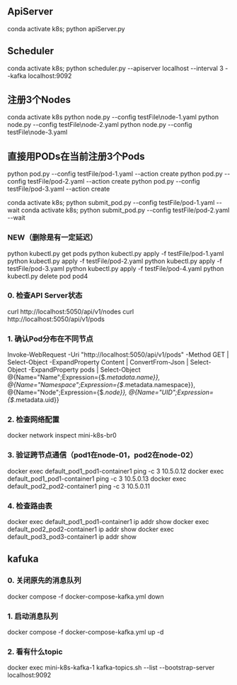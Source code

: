 ## ApiServer
conda activate k8s; python apiServer.py

## Scheduler
<!-- conda activate k8s; python scheduler.py --apiserver localhost --interval 3 -->
conda activate k8s; python scheduler.py --apiserver localhost --interval 3 --kafka localhost:9092

## 注册3个Nodes
conda activate k8s
python node.py --config testFile\node-1.yaml
python node.py --config testFile\node-2.yaml
python node.py --config testFile\node-3.yaml

## 直接用PODs在当前注册3个Pods
python pod.py --config testFile/pod-1.yaml --action create
python pod.py --config testFile/pod-2.yaml --action create
python pod.py --config testFile/pod-3.yaml --action create

conda activate k8s; python submit_pod.py --config testFile/pod-1.yaml --wait
conda activate k8s; python submit_pod.py --config testFile/pod-2.yaml --wait

### NEW（删除是有一定延迟）
python kubectl.py get pods
python kubectl.py apply -f testFile/pod-1.yaml
python kubectl.py apply -f testFile/pod-2.yaml
python kubectl.py apply -f testFile/pod-3.yaml
python kubectl.py apply -f testFile/pod-4.yaml
python kubectl.py delete pod pod4 

### 0. 检查API Server状态
curl http://localhost:5050/api/v1/nodes
curl http://localhost:5050/api/v1/pods

### 1. 确认Pod分布在不同节点
Invoke-WebRequest -Uri "http://localhost:5050/api/v1/pods" -Method GET | Select-Object -ExpandProperty Content | ConvertFrom-Json | Select-Object -ExpandProperty pods | Select-Object @{Name="Name";Expression={$_.metadata.name}}, @{Name="Namespace";Expression={$_.metadata.namespace}}, @{Name="Node";Expression={$_.node}}, @{Name="UID";Expression={$_.metadata.uid}}

### 2. 检查网络配置
docker network inspect mini-k8s-br0

### 3. 验证跨节点通信（pod1在node-01，pod2在node-02）
docker exec default_pod1_pod1-container1 ping -c 3 10.5.0.12
docker exec default_pod1_pod1-container1 ping -c 3 10.5.0.13
docker exec default_pod2_pod2-container1 ping -c 3 10.5.0.11

### 4. 检查路由表
docker exec default_pod1_pod1-container1 ip addr show
docker exec default_pod2_pod2-container1 ip addr show
docker exec default_pod3_pod3-container1 ip addr show

## kafuka
### 0. 关闭原先的消息队列
docker compose -f docker-compose-kafka.yml down
### 1. 启动消息队列
docker compose -f docker-compose-kafka.yml up -d
### 2. 看有什么topic
docker exec mini-k8s-kafka-1 kafka-topics.sh --list --bootstrap-server localhost:9092